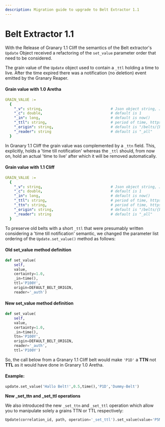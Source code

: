 ```yaml
---
description: Migration guide to upgrade to Belt Extractor 1.1
---
```


# Belt Extractor 1.1

With the Release of Granary 1.1 Cliff the semantics of the Belt extractor's `Update` Object received a refactoring of the `set_value` parameter order that need to be considered.

The grain value of the `Update` object used to contain a `_ttl` holding a time to live. After the time expired there was a notification \(no deletion\) event emitted by the Granary Reaper.

#### Grain value with 1.0 Aretha

```yaml
GRAIN_VALUE :=
  {
    "_v": string,                               # Json object string, Json array string, or string of counter value. Value type must fit _operation
    "_c": double,                               # default is 1
    "_in": long,                                # default is now()
    "_ttl": string,                             # period of time, https://en.wikipedia.org/wiki/ISO_8601#Durations, default is "P100Y"
    "_origin": string,                          # default is "/belts/{belt-id}"
    "_reader": string                           # default is "_all"
  }
```

In Granary 1.1 Cliff the grain value was complemented by a `_ttn` field. This, explicitly, holds a 'time till notification' whereas the `_ttl` should, from now on, hold an actual 'time to live' after which it will be removed automatically.

#### Grain value with 1.1 Cliff

```yaml
GRAIN_VALUE :=
  {
    "_v": string,                               # Json object string, Json array string, or string of counter value. Value type must fit _operation
    "_c": double,                               # default is 1
    "_in": long,                                # default is now()
    "_ttl": string,                             # period of time, https://en.wikipedia.org/wiki/ISO_8601#Durations, default is "P100Y"
    "_ttn": string,                             # period of time, https://en.wikipedia.org/wiki/ISO_8601#Durations, default is "P100Y"
    "_origin": string,                          # default is "/belts/{belt-id}"
    "_reader": string                           # default is "_all"
  }
```

To preserve old belts with a short `_ttl` that were presumably written considering a 'time till notification' semantic, we changed the parameter list ordering of the `Update.set_value()` method as follows:

#### Old set\_value method definition

```python
def set_value(
    self, 
    value, 
    certainty=1.0, 
    _in=time(), 
    ttl='P100Y',
    origin=DEFAULT_BELT_ORIGIN, 
    reader='_auth')
```

#### New set\_value method definition

```python
def set_value(
    self, 
    value, 
    certainty=1.0, 
    _in=time(), 
    ttn='P100Y',
    origin=DEFAULT_BELT_ORIGIN, 
    reader='_auth',
    ttl='P100Y')
```

So, the call below from a Granary 1.1 Cliff belt would make `'P1D'` a **TTN** not **TTL** as it would have done in Granary 1.0 Aretha.

#### Example:

```python
update.set_value('Hallo Belt!',0.5,time(),'P1D','Dummy-Belt')
```

**New \_set\_ttn and \_set\_ttl operations**

We also introduced the new `_set_ttn` and `_set_ttl` operation which allow you to manipulate solely a grains TTN or TTL respectively:

```python
Update(correlation_id, path, operation='_set_ttl').set_value(value='P5M')
```

